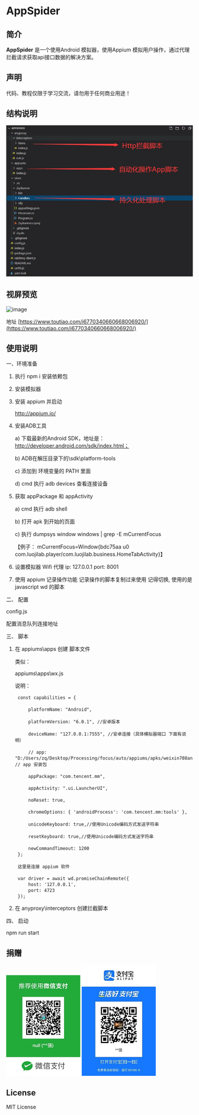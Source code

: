 # AppSpider

## 简介

**AppSpider** 是一个使用Android 模拟器，使用Appium 模拟用户操作，通过代理拦截请求获取api接口数据的解决方案。

## 声明

代码、教程仅限于学习交流，请勿用于任何商业用途！

## 结构说明

![](https://github.com/zhengzq/AppSpider/blob/master/images/structure.jpg)

## 视屏预览

![image](http://p1.pstatp.com/large/2e87e00077f85d5b29ef1)

地址 [https://www.toutiao.com/i6770340660668006920/](https://www.toutiao.com/i6770340660668006920/)


## 使用说明

一、环境准备
1. 执行 npm i 安装依赖包

2. 安装模拟器

3. 安装 appium 并启动

     http://appium.io/

4. 安装ADB工具

    a) 下载最新的Android SDK，地址是：http://developer.android.com/sdk/index.html；

    b) ADB在解压目录下的\sdk\platform-tools

    c) 添加到 环境变量的 PATH 里面

    d) cmd 执行 adb devices 查看连接设备

5. 获取 appPackage 和 appActivity

    a) cmd 执行 adb shell
    
    b) 打开 apk 到开始的页面
    
    c) 执行 dumpsys window windows | grep -E mCurrentFocus 
    
      【例子： mCurrentFocus=Window{bdc75aa u0 com.luojilab.player/com.luojilab.business.HomeTabActivity}】

6. 设置模拟器 Wifi 代理
    ip: 127.0.0.1
    port: 8001

7. 使用 appium 记录操作功能
    记录操作的脚本复制过来使用
    记得切换, 使用的是  javascript wd 的脚本

二、 配置

config.js

配置消息队列连接地址

三、 脚本

1. 在 appiums\apps 创建 脚本文件

    类似：
    
    appiums\apps\wx.js
    
    说明：
    
        const capabilities = {
        
            platformName: "Android",
            
            platformVersion: "6.0.1", //安卓版本
            
            deviceName: "127.0.0.1:7555", //安卓连接（具体模拟器端口 下面有说明）
            
            // app: "D:/Users/zq/Desktop/Processing/focus/auto/appiums/apks/weixin708android1540.apk", // app 安装包
            
            appPackage: "com.tencent.mm",
            
            appActivity: ".ui.LauncherUI",
            
            noReset: true,
            
            chromeOptions: { 'androidProcess': 'com.tencent.mm:tools' },
            
            unicodeKeyboard: true,//使用Unicode编码方式发送字符串
            
            resetKeyboard: true,//使用Unicode编码方式发送字符串
            
            newCommandTimeout: 1200
        };
        
        这里是连接 appium 软件
        
        var driver = await wd.promiseChainRemote({
            host: '127.0.0.1',
            port: 4723
        });

2. 在 anyproxy\interceptors 创建拦截脚本

四、 启动

npm run start


## 捐赠

![](https://github.com/zhengzq/AppSpider/blob/master/images/wx.jpg)
![](https://github.com/zhengzq/AppSpider/blob/master/images/zfb.jpg)

## License

MIT License
